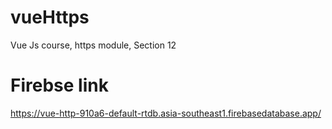 # vueHttps
Vue Js course, https module, Section 12

# Firebse link
https://vue-http-910a6-default-rtdb.asia-southeast1.firebasedatabase.app/
